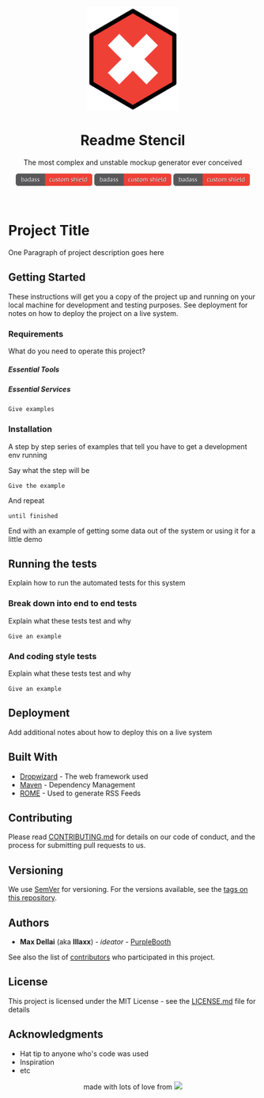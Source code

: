
<p align="center">
    <a href="">
    <img src="/assets/YourKickassLogo.png" height=210>
    </a>
  <h1 align="center">Readme Stencil</h3>

<p align="center">
    The most complex and unstable mockup generator ever conceived
    <br>
    
   <!--
    <a href="">Doc 1</a>
    &middot;
    <a href="">Doc 1</a>
    &middot;
    <a href="">Doc 1</a>
    
    <sup><small> v1.0</small></sup>
   -->
</p>

<p align="center">
<a href=""><img src="/assets/YourBadassCustomShield.png" height=25></a>
<a href=""><img src="/assets/YourBadassCustomShield.png" height=25></a>
<a href=""><img src="/assets/YourBadassCustomShield.png" height=25></a>
</p>

<br>

# Project Title

One Paragraph of project description goes here

## Getting Started

These instructions will get you a copy of the project up and running on your local machine for development and testing purposes. See deployment for notes on how to deploy the project on a live system.

### Requirements

What do you need to operate this project?

##### Essential Tools

##### Essential Services

```
Give examples
```

### Installation

A step by step series of examples that tell you have to get a development env running

Say what the step will be

```
Give the example
```

And repeat

```
until finished
```

End with an example of getting some data out of the system or using it for a little demo

## Running the tests

Explain how to run the automated tests for this system

### Break down into end to end tests

Explain what these tests test and why

```
Give an example
```

### And coding style tests

Explain what these tests test and why

```
Give an example
```

## Deployment

Add additional notes about how to deploy this on a live system

## Built With

* [Dropwizard](http://www.dropwizard.io/1.0.2/docs/) - The web framework used
* [Maven](https://maven.apache.org/) - Dependency Management
* [ROME](https://rometools.github.io/rome/) - Used to generate RSS Feeds

## Contributing

Please read [CONTRIBUTING.md](https://gist.github.com/PurpleBooth/b24679402957c63ec426) for details on our code of conduct, and the process for submitting pull requests to us.

## Versioning

We use [SemVer](http://semver.org/) for versioning. For the versions available, see the [tags on this repository](https://github.com/your/project/tags). 

## Authors

* **Max Dellai** (aka **IIIaxx**) - *ideator* - [PurpleBooth](https://github.com/PurpleBooth)

See also the list of [contributors](https://github.com/your/project/contributors) who participated in this project.

## License

This project is licensed under the MIT License - see the [LICENSE.md](LICENSE.md) file for details

## Acknowledgments

* Hat tip to anyone who's code was used
* Inspiration
* etc

<p align="center">
    made with lots of love from 
    <img src="https://image.ibb.co/gmrHNQ/temp_image.png" height=30>    
</p>
